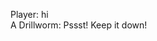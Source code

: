Player: hi  
A Drillworm: Pssst! Keep it down! <gives you an elaborate report on monster activity>  
